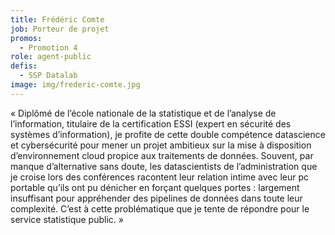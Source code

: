 ```yaml
---
title: Frédéric Comte
job: Porteur de projet
promos:
  - Promotion 4
role: agent-public
defis:
  - SSP Datalab
image: img/frederic-comte.jpg
---
```

« Diplômé de l’école nationale de la statistique et de l’analyse de l’information, titulaire de la certification ESSI (expert en sécurité des systèmes d’information), je profite de cette double compétence datascience et cybersécurité pour mener un projet ambitieux sur la mise à disposition d’environnement cloud propice aux traitements de données. Souvent, par manque d’alternative sans doute, les datascientists de l’administration que je croise lors des conférences racontent leur relation intime avec leur pc portable qu’ils ont pu dénicher en forçant quelques portes : largement insuffisant pour appréhender des pipelines de données dans toute leur complexité. C’est à cette problématique que je tente de répondre pour le service statistique public. »
